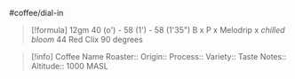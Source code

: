#coffee/dial-in 

> [!formula] 
> 12gm
> 40 (o') - 58 (1')  - 58 (1'35")
> B x P x Melodrip x *chilled bloom*
> 44 Red Clix
> 90 degrees
> 

> [!info] Coffee Name
> Roaster::
> Origin:: 
> Process:: 
> Variety:: 
> Taste Notes:: 
> Altitude:: 1000 MASL

